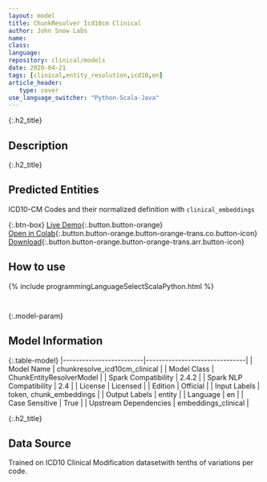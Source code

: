 ```yaml
---
layout: model
title: ChunkResolver Icd10cm Clinical
author: John Snow Labs
name: 
class: 
language: 
repository: clinical/models
date: 2020-04-21
tags: [clinical,entity_resolution,icd10,en]
article_header:
   type: cover
use_language_switcher: "Python-Scala-Java"
---
```


{:.h2_title}
## Description 


 {:.h2_title}
## Predicted Entities
ICD10-CM Codes and their normalized definition with `clinical_embeddings` 

{:.btn-box}
[Live Demo](https://demo.johnsnowlabs.com/healthcare/ER_ICD10_CM/){:.button.button-orange}<br/>[Open in Colab](https://colab.research.google.com/github/JohnSnowLabs/spark-nlp-workshop/blob/master/jupyter/enterprise/healthcare/EntityResolution_ICD10_RxNorm_Detailed.ipynb){:.button.button-orange.button-orange-trans.co.button-icon}<br/>[Download](https://s3.amazonaws.com/auxdata.johnsnowlabs.com/clinical/models/chunkresolve_icd10cm_clinical_en_2.4.5_2.4_1587491222166.zip){:.button.button-orange.button-orange-trans.arr.button-icon}<br/>

## How to use 
<div class="tabs-box" markdown="1">

{% include programmingLanguageSelectScalaPython.html %}

```python

```

```scala

```
</div>



{:.model-param}
## Model Information
{:.table-model}
|-------------------------|-------------------------------|
| Model Name              | chunkresolve_icd10cm_clinical |
| Model Class             | ChunkEntityResolverModel      |
| Spark Compatibility     | 2.4.2                         |
| Spark NLP Compatibility | 2.4                           |
| License                 | Licensed                      |
| Edition                 | Official                      |
| Input Labels            | token, chunk_embeddings       |
| Output Labels           | entity                        |
| Language                | en                            |
| Case Sensitive          | True                          |
| Upstream Dependencies   | embeddings_clinical           |





{:.h2_title}
## Data Source
Trained on ICD10 Clinical Modification datasetwith tenths of variations per code.

